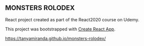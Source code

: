## MONSTERS ROLODEX

React project created as part of the React2020 course on Udemy.

This project was bootstrapped with [Create React App](https://github.com/facebook/create-react-app).

https://tanyamiranda.github.io/monsters-rolodex/

